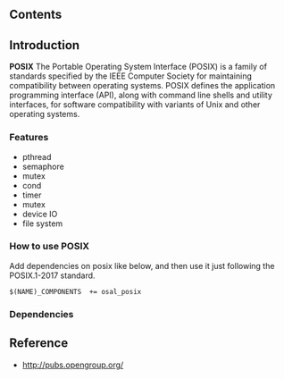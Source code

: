 ## Contents

## Introduction
**POSIX** The Portable Operating System Interface (POSIX) is a family of standards specified by the IEEE Computer Society for maintaining compatibility between operating systems. POSIX defines the application programming interface (API), along with command line shells and utility interfaces, for software compatibility with variants of Unix and other operating systems.

### Features
- pthread
- semaphore
- mutex
- cond
- timer
- mutex
- device IO
- file system

### How to use POSIX
Add dependencies on posix like below, and then use it just following the POSIX.1-2017 standard. 
```
$(NAME)_COMPONENTS  += osal_posix
```

### Dependencies

## Reference
- http://pubs.opengroup.org/
